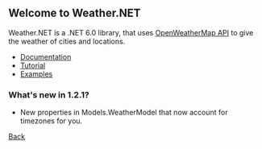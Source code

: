 ## Welcome to Weather.NET
Weather.NET is a .NET 6.0 library, that uses [OpenWeatherMap API](https://openweathermap.org/api) to give the weather of cities and locations.

- [Documentation](https://eloyespinosa.github.io/Weather.NET/docs/)
- [Tutorial](https://eloyespinosa.github.io/Weather.NET/tutorial)
- [Examples](https://eloyespinosa.github.io/Weather.NET/examples/)

### What's new in 1.2.1?
- New properties in Models.WeatherModel that now account for timezones for you.

[Back](https://eloyespinosa.github.io)
